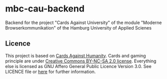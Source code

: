# mbc-cau-backend
Backend for the project "Cards Against University" of the module "Moderne Browserkommunikation" of the Hamburg University of Applied Scienes

## Licence
This project is based on [Cards Against Humanity](https://cardsagainsthumanity.com).
Cards and gaming principle are under [Creative Commons BY-NC-SA 2.0 license](https://creativecommons.org/licenses/by-nc-sa/2.0/).
Everything else is licensed as GNU Affero General Public Licence Version 3.0. See LICENCE file or [here](https://www.gnu.org/licenses/agpl-3.0.en.html) for further information.
